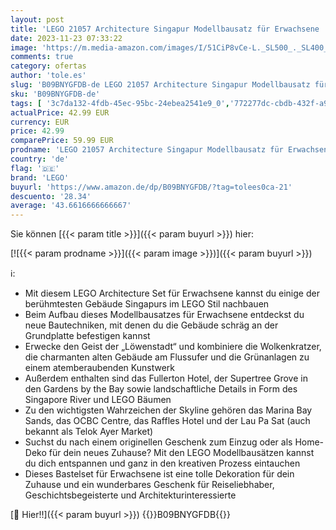 ```yaml
---
layout: post
title: 'LEGO 21057 Architecture Singapur Modellbausatz für Erwachsene  Skyline-Kollektion  Home Deko zum Basteln und Sammeln'
date: 2023-11-23 07:33:22
image: 'https://m.media-amazon.com/images/I/51CiP8vCe-L._SL500_._SL400_.jpg'
comments: true
category: ofertas
author: 'tole.es'
slug: 'B09BNYGFDB-de LEGO 21057 Architecture Singapur Modellbausatz für...'
sku: 'B09BNYGFDB-de'
tags: [ '3c7da132-4fdb-45ec-95bc-24ebea2541e9_0','772277dc-cbdb-432f-a915-25a321e9ed8c_0','772277dc-cbdb-432f-a915-25a321e9ed8c_4401','772277dc-cbdb-432f-a915-25a321e9ed8c_9901','Arborist Merchandising Root','Bauspielzeug & Konstruktionsspielzeug','Bauspielzeugsets','Custom Stores','Kunden-Favoriten: Spielzeug','LEGO','Selektion1','Self Service','Special Features Stores','Spiele, Spielzeug und Sammlerstücke für große Kinder','Spielzeug','lego','🇩🇪', ]
actualPrice: 42.99 EUR
currency: EUR
price: 42.99
comparePrice: 59.99 EUR
prodname: 'LEGO 21057 Architecture Singapur Modellbausatz für Erwachsene  Skyline-Kollektion  Home Deko zum Basteln und Sammeln'
country: 'de'
flag: '🇩🇪'
brand: 'LEGO'
buyurl: 'https://www.amazon.de/dp/B09BNYGFDB/?tag=tolees0ca-21'
descuento: '28.34'
average: '43.6616666666667'
---
```


Sie können [{{< param title >}}]({{< param buyurl >}}) hier:

[![{{< param prodname >}}]({{< param image >}})]({{< param buyurl >}})

ℹ️:

- Mit diesem LEGO Architecture Set für Erwachsene kannst du einige der berühmtesten Gebäude Singapurs im LEGO Stil nachbauen
- Beim Aufbau dieses Modellbausatzes für Erwachsene entdeckst du neue Bautechniken, mit denen du die Gebäude schräg an der Grundplatte befestigen kannst
- Erwecke den Geist der „Löwenstadt“ und kombiniere die Wolkenkratzer, die charmanten alten Gebäude am Flussufer und die Grünanlagen zu einem atemberaubenden Kunstwerk
- Außerdem enthalten sind das Fullerton Hotel, der Supertree Grove in den Gardens by the Bay sowie landschaftliche Details in Form des Singapore River und LEGO Bäumen
- Zu den wichtigsten Wahrzeichen der Skyline gehören das Marina Bay Sands, das OCBC Centre, das Raffles Hotel und der Lau Pa Sat (auch bekannt als Telok Ayer Market)
- Suchst du nach einem originellen Geschenk zum Einzug oder als Home-Deko für dein neues Zuhause? Mit den LEGO Modellbausätzen kannst du dich entspannen und ganz in den kreativen Prozess eintauchen
- Dieses Bastelset für Erwachsene ist eine tolle Dekoration für dein Zuhause und ein wunderbares Geschenk für Reiseliebhaber, Geschichtsbegeisterte und Architekturinteressierte

[🛒 Hier!!]({{< param buyurl >}})
{{<world>}}B09BNYGFDB{{</world>}}
